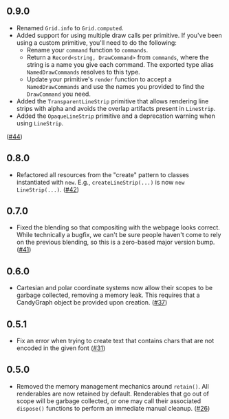 ## 0.9.0

- Renamed `Grid.info` to `Grid.computed`.
- Added support for using multiple draw calls per primitive. If you've been
  using a custom primitive, you'll need to do the following:
  - Rename your `command` function to `commands`.
  - Return a `Record<string, DrawCommand>` from `commands`, where the string is
    a name you give each command. The exported type alias `NamedDrawCommands`
    resolves to this type.
  - Update your primitive's `render` function to accept a `NamedDrawCommands`
    and use the names you provided to find the `DrawCommand` you need.
- Added the `TransparentLineStrip` primitive that allows rendering line strips
  with alpha and avoids the overlap artifacts present in `LineStrip`.
- Added the `OpaqueLineStrip` primitive and a deprecation warning when using
  `LineStrip`.

([#44](https://github.com/wwwtyro/candygraph/pull/42))

## 0.8.0

- Refactored all resources from the "create" pattern to classes instantiated
  with `new`. E.g., `createLineStrip(...)` is now `new LineStrip(...)`.
  ([#42](https://github.com/wwwtyro/candygraph/pull/42))

## 0.7.0

- Fixed the blending so that compositing with the webpage looks correct. While
  technically a bugfix, we can't be sure people haven't come to rely on the
  previous blending, so this is a zero-based major version bump.
  ([#41](https://github.com/wwwtyro/candygraph/pull/41))

## 0.6.0

- Cartesian and polar coordinate systems now allow their scopes to be garbage
  collected, removing a memory leak. This requires that a CandyGraph object be
  provided upon creation. ([#37](https://github.com/wwwtyro/candygraph/pull/37))

## 0.5.1

- Fix an error when trying to create text that contains chars that are not
  encoded in the given font
  ([#31](https://github.com/wwwtyro/candygraph/pull/31))

## 0.5.0

- Removed the memory management mechanics around `retain()`. All renderables are
  now retained by default. Renderables that go out of scope will be garbage
  collected, or one may call their associated `dispose()` functions to perform
  an immediate manual cleanup.
  ([#26](https://github.com/wwwtyro/candygraph/pull/26))
